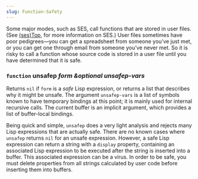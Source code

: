 ```yaml
---
slug: Function-Safety
---
```


Some major modes, such as SES, call functions that are stored in user files. (See [(ses)Top](https://www.gnu.org/software/emacs/manual/html_mono/ses.html#Top), for more information on SES.) User files sometimes have poor pedigrees—you can get a spreadsheet from someone you’ve just met, or you can get one through email from someone you’ve never met. So it is risky to call a function whose source code is stored in a user file until you have determined that it is safe.

### <span className="tag function">`function`</span> **unsafep** *form \&optional unsafep-vars*

Returns `nil` if `form` is a *safe* Lisp expression, or returns a list that describes why it might be unsafe. The argument `unsafep-vars` is a list of symbols known to have temporary bindings at this point; it is mainly used for internal recursive calls. The current buffer is an implicit argument, which provides a list of buffer-local bindings.

Being quick and simple, `unsafep` does a very light analysis and rejects many Lisp expressions that are actually safe. There are no known cases where `unsafep` returns `nil` for an unsafe expression. However, a safe Lisp expression can return a string with a `display` property, containing an associated Lisp expression to be executed after the string is inserted into a buffer. This associated expression can be a virus. In order to be safe, you must delete properties from all strings calculated by user code before inserting them into buffers.

